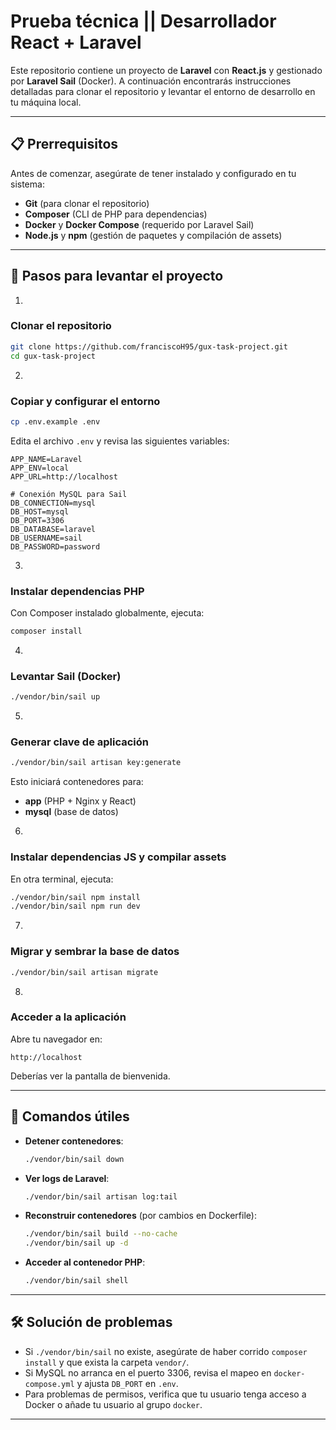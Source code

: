 # Prueba técnica || Desarrollador React + Laravel

Este repositorio contiene un proyecto de **Laravel** con **React.js** y gestionado por **Laravel Sail** (Docker). A continuación encontrarás instrucciones detalladas para clonar el repositorio y levantar el entorno de desarrollo en tu máquina local.

---

## 📋 Prerrequisitos

Antes de comenzar, asegúrate de tener instalado y configurado en tu sistema:

* **Git** (para clonar el repositorio)
* **Composer** (CLI de PHP para dependencias)
* **Docker** y **Docker Compose** (requerido por Laravel Sail)
* **Node.js** y **npm** (gestión de paquetes y compilación de assets)

---

## 🚀 Pasos para levantar el proyecto

1.

### Clonar el repositorio

```bash
git clone https://github.com/franciscoH95/gux-task-project.git
cd gux-task-project
```

2.

### Copiar y configurar el entorno

```bash
cp .env.example .env
```

Edita el archivo `.env` y revisa las siguientes variables:

```dotenv
APP_NAME=Laravel
APP_ENV=local
APP_URL=http://localhost

# Conexión MySQL para Sail
DB_CONNECTION=mysql
DB_HOST=mysql
DB_PORT=3306
DB_DATABASE=laravel
DB_USERNAME=sail
DB_PASSWORD=password
```

3.

### Instalar dependencias PHP

Con Composer instalado globalmente, ejecuta:

```bash
composer install
```

4.

### Levantar Sail (Docker)

```bash
./vendor/bin/sail up
```

5.

### Generar clave de aplicación

```bash
./vendor/bin/sail artisan key:generate
```

Esto iniciará contenedores para:

* **app** (PHP + Nginx y React)
* **mysql** (base de datos)

6.

### Instalar dependencias JS y compilar assets

En otra terminal, ejecuta:

```bash
./vendor/bin/sail npm install
./vendor/bin/sail npm run dev
```

7.

### Migrar y sembrar la base de datos

```bash
./vendor/bin/sail artisan migrate
```

8.

### Acceder a la aplicación

Abre tu navegador en:

```
http://localhost
```

Deberías ver la pantalla de bienvenida.

---

## 🔧 Comandos útiles

* **Detener contenedores**:

  ```bash
  ./vendor/bin/sail down
  ```

* **Ver logs de Laravel**:

  ```bash
  ./vendor/bin/sail artisan log:tail
  ```

* **Reconstruir contenedores** (por cambios en Dockerfile):

  ```bash
  ./vendor/bin/sail build --no-cache
  ./vendor/bin/sail up -d
  ```

* **Acceder al contenedor PHP**:

  ```bash
  ./vendor/bin/sail shell
  ```

---

## 🛠️ Solución de problemas

* Si `./vendor/bin/sail` no existe, asegúrate de haber corrido `composer install` y que exista la carpeta `vendor/`.
* Si MySQL no arranca en el puerto 3306, revisa el mapeo en `docker-compose.yml` y ajusta `DB_PORT` en `.env`.
* Para problemas de permisos, verifica que tu usuario tenga acceso a Docker o añade tu usuario al grupo `docker`.

---
